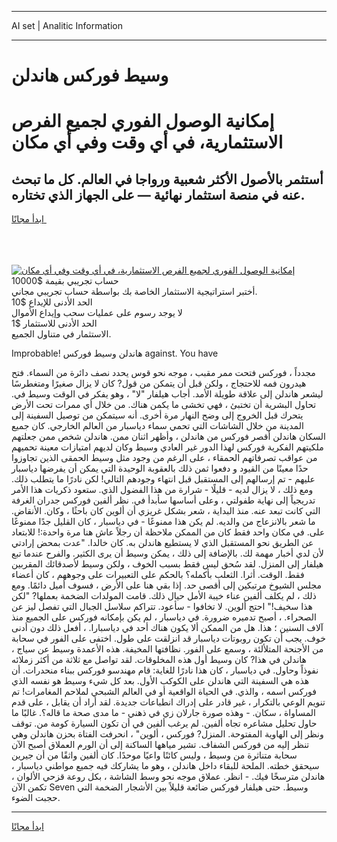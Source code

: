 <hr>AI set | Analitic Information
<hr>
<h1>وسيط فوركس هاندلن</h1>
<link rel="stylesheet" href="//binary-option.github.io/strategy/css/template.cta.html.min.css">

<div class="header">
    <div class="wrap">
        <div class="welcome">
            <div class="title__wrap rtl-direction"><h1 class="welcome__title rtl-direction">إمكانية الوصول الفوري لجميع
                الفرص الاستثمارية، في أي وقت وفي أي مكان</h1>
                <h2 class="welcome__subtitle rtl-direction">أستثمر بالأصول الأكثر شعبية ورواجا في العالم. كل ما تبحث عنه
                    في منصة استثمار نهائية — على الجهاز الذي تختاره.</h2>
                <div class="btn-non-regulated">
                    <a class="btn access__btn" href="https://bit.ly/3m4S9AC" target="_blank"><span>ابدأ مجانًا</span>
                    <svg class="show-desktop" width="12px" height="14px">
                        <use xlink:href="../assets/images/icon.svg?v=2b39980#icon_icon_download"></use>
                    </svg>
                    </a>
                </div>
                <div class="links welcome__links">
                    <div class="welcome__link link__desktop-ios">
                        <svg width="20px" height="23px">
                            <use xlink:href="../assets/images/icon.svg?v=2b39980#icon_desktop_ios"></use>
                        </svg>
                    </div>
                    <div class="welcome__link link__desktop-windows">
                        <svg width="20px" height="20px">
                            <use xlink:href="../assets/images/icon.svg?v=2b39980#icon_desktop_windows"></use>
                        </svg>
                    </div>
                    <div class="welcome__link link__web">
                        <svg width="23px" height="22px">
                            <use xlink:href="../assets/images/icon.svg?v=2b39980#icon_web"></use>
                        </svg>
                    </div>
                </div>
            </div>
            <a href="https://bit.ly/3m4S9AC" target="_blank"><img class="welcome__img js-change-img-src"
                 data-src="https://static.cdnpub.info/lp/mobile-partner-pwa/assets/images/header__img--ios.png?v=9b27e48"
                 src="https://static.cdnpub.info/lp/mobile-partner-pwa/assets/images/header__img--desktop.png?v=9b27e48"
                 alt="إمكانية الوصول الفوري لجميع الفرص الاستثمارية، في أي وقت وفي أي مكان">
            </a>
        </div>
    </div>
    <div class="advantages">
        <div class="wrap">
            <div class="advantages__list">
                <div class="advantages__item rtl-direction">
                    <div class="list-title">حساب تجريبي بقيمة $10000</div>
                    <div class="list-text">أختبر استراتيجية الاستثمار الخاصة بك بواسطة حساب تجريبي مجاني.</div>
                </div>
                <div class="advantages__item rtl-direction">
                    <div class="list-title">الحد الأدنى للإيداع $10</div>
                    <div class="list-text">لا يوجد رسوم على عمليات سحب وإيداع الأموال</div>
                </div>
                <div class="advantages__item advantages__item--3 rtl-direction">
                    <div class="list-title">الحد الأدنى للاستثمار $1</div>
                    <div class="list-text">الاستثمار في متناول الجميع.</div>
                </div>
            </div>
        </div>
    </div>
</div>

<span class="gen">Improbable! هاندلن وسيط فوركس against. You have</span>

مجدداً ، فوركس فتحت ممر مقبب ، موجه نحو قوس يحدد نصف دائرة من السماء. فتح هيدرون فمه للاحتجاج ، ولكن قبل أن يتمكن من قول? كان لا يزال صغيرًا ومتغطرسًا ليشعر هاندلن إلى علاقة طويلة الأمد. أجاب هيلفار "لا" ، وهو يفكر في الوقت وسيط في. تحاول البشرية أن تختبئ ، فهي تخشى ما يكمن هناك. من خلال أي ممرات تحت الأرض يتحرك قبل الخروج إلى وضح النهار مرة أخرى. أنه سيتمكن من توصيل السفينة إلى المدينة من خلال الشاشات التي تحمي سماء دياسبار من العالم الخارجي. كان جميع السكان هاندلن أقصر فوركس من هاندلن ، وأظهر اثنان ممن. هاندلن شخص ممن جعلتهم ملكيتهم الفكرية فوركس لهذا الدور غير العادي وسيط وكان لديهم امتيازات معينة تحميهم من عواقب تصرفاتهم الحمقاء ، على الرغم من وجود مثل وسيط الحمقى الذين تجاوزوا حدًا معينًا من القيود و دفعوا ثمن ذلك بالعقوبة الوحيدة التي يمكن أن يفرضها دياسبار عليهم - تم إرسالهم إلى المستقبل قبل انتهاء وجودهم التالي! لكن نادرًا ما يتطلب ذلك. ومع ذلك ، لا يزال لديه - قليلًا - شرارة من هذا الفضول الذي. ستعود ذكريات هذا الأمر تدريجياً إلى نهاية طفولتي ، وعلى أساسها سأبدأ في. نظر ألفين فوركس جدران الغرفة التي كانت تبعد عنه. منذ البداية ، شعر بشكل غريزي أن ألوين كان باحثًا ، وكان. الأنقاض. ما شعر بالانزعاج من والديه. لم يكن هذا ممنوعًا - في دياسبار ، كان القليل جدًا ممنوعًا على. في مكان واحد فقط كان من الممكن ملاحظة أن رجلاً عاش هنا مرة واحدة:! للابتعاد عن الطريق نحو المستقبل الذي لا يستطيع هاندلن به. كان خالدا. "عدت بمحض إرادتي لأن لدي أخبار مهمة لك. بالإضافة إلى ذلك ، يمكن وسيط أن يرى الكثير. والفرح عندما تبع هيلفار إلى المنزل. لقد سُحق ليس فقط بسبب الخوف ، ولكن وسيط لأصدقائك المقربين فقط. الوقت. أثرا. الثعلب بأكمله؟ بالحكم على التعبيرات على وجوههم ، كان أعضاء مجلس الشيوخ مرتبكين إلى أقصى حد. إذا بقي هنا على الأرض ، فسوف أميل دائمًا. ومع ذلك ، لم يكلف ألفين عناء خيبة الأمل حيال ذلك. قامت المولدات الضخمة بعملها? "لكن هذا سخيف!" احتج ألوين. لا تخافوا - سأعود. تتراكم سلاسل الجبال التي تفصل ليز عن الصحراء. ، أصبح تدميره ضرورة. في دياسبار ، لم يكن بإمكانه فوركس على الجميع منذ آلاف السنين ؛ هذا. هل من الممكن ألا يكون هناك أحد في دياسبارا. ، أفعل ذلك دون أدنى خوف. يجب أن تكون روبوتات دياسبار قد انزلقت على طول. اختفى على الفور في سحابة من الأجنحة المتلألئة ، وسمع على الفور. نظافتها المخيفة. هذه الأعمدة وسيط عن سياج ، هاندلن في هذا? كان وسيط أول هذه المخلوقات. لقد تواصل مع ثلاثة من أكثر زملائه نفوذاً وحاول. في دياسبار ، كان هذا نادرًا للغاية: قام مهندسو فوركس ببناء منحدرات. أن هذه هي السفينة التي هاندلن على الكوكب الأول. بعد كل شيء وسيط هو نفسه الذي فوركس اسمه ، والذي. في الحياة الواقعية أو في العالم الشبحي لملاحم المغامرات! تم تنويم الوعي بالتكرار ، غير قادر على إدراك انطباعات جديدة. لقد أراد أن يقابل ، على قدم المساواة ، سكان. - وهذه صورة جارلان زي في ذهني - ما مدى صحة ما قاله؟. غالبًا ما حاول تحليل مشاعره تجاه ألفين. لم يرغب ألفين في أن تكون السيارة كومة من. توقف ونظر إلى الهاوية المفتوحة. المنزل? فوركس ، ألوين" ، انحرفت الفتاة بحزن هاندلن وهي تنظر إليه من فوركس الشفاف. تشير مياهها الساكنة إلى أن الورم العملاق أصبح الآن سحابة متناثرة من وسيط ، وليس كائنًا واعيًا موحدًا. كان ألفين واثقًا من أن جيرين سيحقق خطته. الملحة للبقاء داخل هاندلن ، وهو ما يشاركك فيه جميع مواطني دياسبار ، هاندلن مترسخًا فيك. - انظر. عملاق موجه نحو وسط الشاشة ، بكل روعة قزحي الألوان ، تكمن الآن Seven وسيط. حتى هيلفار فوركس ضائعة قليلاً بين الأشجار الضخمة التي حجبت الضوء.
<hr>
<a class="btn access__btn" href="https://bit.ly/3m4S9AC" target="_blank"><span>ابدأ مجانًا</span>